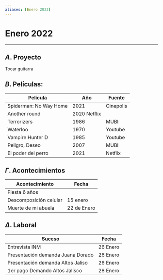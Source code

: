 ```yaml
---
aliases: [Enero 2022]
---
```


# Enero 2022
---


##  $A$. Proyecto
Tocar guitarra

## $B$. Películas:

|Pelicula|Año|Fuente|
|---|---|---|
|Spiderman: No Way Home| 2021 |Cinepolis|
|Another round |2020 Netflix|
|Terrorizers |1986| MUBI|
|Waterloo |1970 |Youtube|
|Vampire Hunter D|1985|Youtube|
|Peligro, Deseo|2007|MUBI|
|El poder del perro|2021|Netflix|

## $\Gamma$. Acontecimientos
|Acontecimiento|Fecha|
|---|---|
|Fiesta 6 años ||
|Descomposición celular | 15 enero|
|Muerte de mi abuela |22 de Enero|

## $\Delta$. Laboral
|Suceso|Fecha|
|---|---|
|Entrevista INM|26 Enero|
|Presentación demanda Juana Dorado|26 Enero|
|Presentación demanda Altos Jaliso|26 Enero|
|1er pago Demando Altos Jalisco|28 Enero|

